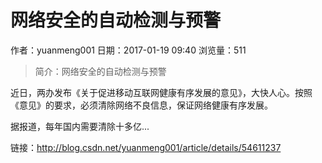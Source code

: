 # 网络安全的自动检测与预警
作者：yuanmeng001
日期：2017-01-19 09:40
浏览量：511
> 简介：网络安全的自动检测与预警

近日，两办发布《关于促进移动互联网健康有序发展的意见》，大快人心。按照《意见》的要求，必须清除网络不良信息，保证网络健康有序发展。

据报道，每年国内需要清除十多亿...

 链接：http://blog.csdn.net/yuanmeng001/article/details/54611237
